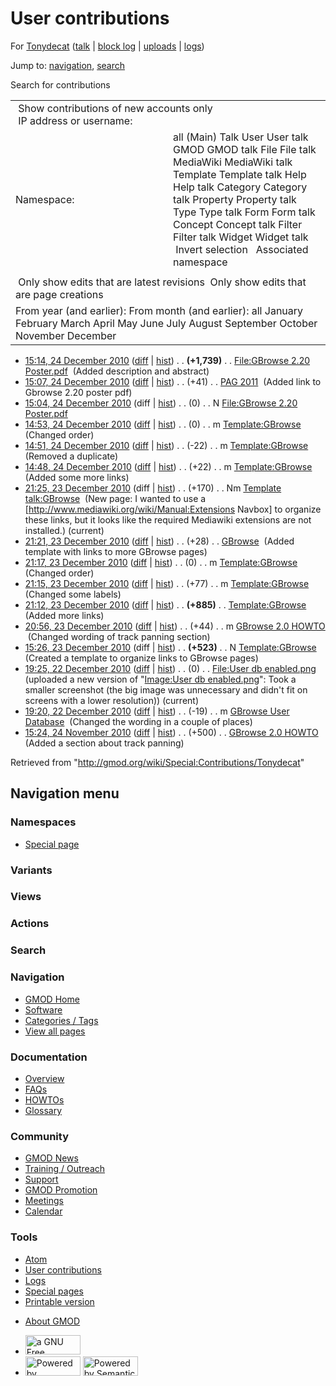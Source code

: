<div id="mw-page-base" class="noprint">

</div>

<div id="mw-head-base" class="noprint">

</div>

<div id="content" class="mw-body" role="main">

<span id="top"></span>

<div id="mw-js-message" style="display:none;">

</div>



# <span dir="auto">User contributions</span>

<div id="bodyContent">

<div id="contentSub">

For <a
href="/mediawiki/index.php?title=User:Tonydecat&amp;action=edit&amp;redlink=1"
class="new" title="User:Tonydecat (page does not exist)">Tonydecat</a>
(<a
href="/mediawiki/index.php?title=User_talk:Tonydecat&amp;action=edit&amp;redlink=1"
class="new" title="User talk:Tonydecat (page does not exist)">talk</a>
\| [block
log](/mediawiki/index.php?title=Special:Log/block&page=User%3ATonydecat "Special:Log/block")
\|
[uploads](/wiki/Special:ListFiles/Tonydecat "Special:ListFiles/Tonydecat")
\| [logs](/wiki/Special:Log/Tonydecat "Special:Log/Tonydecat"))

</div>

<div id="jump-to-nav" class="mw-jump">

Jump to: [navigation](#mw-navigation), [search](#p-search)

</div>

<div id="mw-content-text">

Search for contributions

<table class="mw-contributions-table">
<colgroup>
<col style="width: 50%" />
<col style="width: 50%" />
</colgroup>
<tbody>
<tr class="odd">
<td colspan="2"> Show contributions of new accounts only<br />
 IP address or username:</td>
</tr>
<tr class="even">
<td class="mw-label">Namespace:</td>
<td>all (Main) Talk User User talk GMOD GMOD talk File File talk
MediaWiki MediaWiki talk Template Template talk Help Help talk Category
Category talk Property Property talk Type Type talk Form Form talk
Concept Concept talk Filter Filter talk Widget Widget talk  
 Invert selection 
 Associated namespace </td>
</tr>
<tr class="odd">
<td colspan="2"></td>
</tr>
<tr class="even">
<td colspan="2"> Only show edits that are latest revisions
 Only show edits that are page creations</td>
</tr>
<tr class="odd">
<td colspan="2">From year (and earlier): From month (and earlier): all
January February March April May June July August September October
November December</td>
</tr>
</tbody>
</table>

- <a
  href="/mediawiki/index.php?title=File:GBrowse_2.20_Poster.pdf&amp;oldid=16304"
  class="mw-changeslist-date" title="File:GBrowse 2.20 Poster.pdf">15:14,
  24 December 2010</a>
  ([diff](/mediawiki/index.php?title=File:GBrowse_2.20_Poster.pdf&diff=prev&oldid=16304 "File:GBrowse 2.20 Poster.pdf")
  \|
  [hist](/mediawiki/index.php?title=File:GBrowse_2.20_Poster.pdf&action=history "File:GBrowse 2.20 Poster.pdf"))
  <span class="mw-changeslist-separator">. .</span> **(+1,739)**‎
  <span class="mw-changeslist-separator">. .</span>
  <a href="/wiki/File:GBrowse_2.20_Poster.pdf"
  class="mw-contributions-title"
  title="File:GBrowse 2.20 Poster.pdf">File:GBrowse 2.20 Poster.pdf</a> ‎
  <span class="comment">(Added description and abstract)</span>
- <a href="/mediawiki/index.php?title=PAG_2011&amp;oldid=16303"
  class="mw-changeslist-date" title="PAG 2011">15:07, 24 December 2010</a>
  ([diff](/mediawiki/index.php?title=PAG_2011&diff=prev&oldid=16303 "PAG 2011")
  \|
  [hist](/mediawiki/index.php?title=PAG_2011&action=history "PAG 2011"))
  <span class="mw-changeslist-separator">. .</span>
  <span class="mw-plusminus-pos" dir="ltr"
  title="9,132 bytes after change">(+41)</span>‎
  <span class="mw-changeslist-separator">. .</span>
  <a href="/wiki/PAG_2011" class="mw-contributions-title"
  title="PAG 2011">PAG 2011</a> ‎ <span class="comment">(Added link to
  Gbrowse 2.20 poster pdf)</span>
- <a
  href="/mediawiki/index.php?title=File:GBrowse_2.20_Poster.pdf&amp;oldid=16302"
  class="mw-changeslist-date" title="File:GBrowse 2.20 Poster.pdf">15:04,
  24 December 2010</a> (diff \|
  [hist](/mediawiki/index.php?title=File:GBrowse_2.20_Poster.pdf&action=history "File:GBrowse 2.20 Poster.pdf"))
  <span class="mw-changeslist-separator">. .</span>
  <span class="mw-plusminus-null" dir="ltr"
  title="0 bytes after change">(0)</span>‎
  <span class="mw-changeslist-separator">. .</span> N
  <a href="/wiki/File:GBrowse_2.20_Poster.pdf"
  class="mw-contributions-title"
  title="File:GBrowse 2.20 Poster.pdf">File:GBrowse 2.20 Poster.pdf</a> ‎
- <a href="/mediawiki/index.php?title=Template:GBrowse&amp;oldid=16301"
  class="mw-changeslist-date" title="Template:GBrowse">14:53, 24 December
  2010</a>
  ([diff](/mediawiki/index.php?title=Template:GBrowse&diff=prev&oldid=16301 "Template:GBrowse")
  \|
  [hist](/mediawiki/index.php?title=Template:GBrowse&action=history "Template:GBrowse"))
  <span class="mw-changeslist-separator">. .</span>
  <span class="mw-plusminus-null" dir="ltr"
  title="1,485 bytes after change">(0)</span>‎
  <span class="mw-changeslist-separator">. .</span> m
  <a href="/wiki/Template:GBrowse" class="mw-contributions-title"
  title="Template:GBrowse">Template:GBrowse</a> ‎
  <span class="comment">(Changed order)</span>
- <a href="/mediawiki/index.php?title=Template:GBrowse&amp;oldid=16300"
  class="mw-changeslist-date" title="Template:GBrowse">14:51, 24 December
  2010</a>
  ([diff](/mediawiki/index.php?title=Template:GBrowse&diff=prev&oldid=16300 "Template:GBrowse")
  \|
  [hist](/mediawiki/index.php?title=Template:GBrowse&action=history "Template:GBrowse"))
  <span class="mw-changeslist-separator">. .</span>
  <span class="mw-plusminus-neg" dir="ltr"
  title="1,485 bytes after change">(-22)</span>‎
  <span class="mw-changeslist-separator">. .</span> m
  <a href="/wiki/Template:GBrowse" class="mw-contributions-title"
  title="Template:GBrowse">Template:GBrowse</a> ‎
  <span class="comment">(Removed a duplicate)</span>
- <a href="/mediawiki/index.php?title=Template:GBrowse&amp;oldid=16299"
  class="mw-changeslist-date" title="Template:GBrowse">14:48, 24 December
  2010</a>
  ([diff](/mediawiki/index.php?title=Template:GBrowse&diff=prev&oldid=16299 "Template:GBrowse")
  \|
  [hist](/mediawiki/index.php?title=Template:GBrowse&action=history "Template:GBrowse"))
  <span class="mw-changeslist-separator">. .</span>
  <span class="mw-plusminus-pos" dir="ltr"
  title="1,507 bytes after change">(+22)</span>‎
  <span class="mw-changeslist-separator">. .</span> m
  <a href="/wiki/Template:GBrowse" class="mw-contributions-title"
  title="Template:GBrowse">Template:GBrowse</a> ‎
  <span class="comment">(Added some more links)</span>
- <a
  href="/mediawiki/index.php?title=Template_talk:GBrowse&amp;oldid=16291"
  class="mw-changeslist-date" title="Template talk:GBrowse">21:25, 23
  December 2010</a> (diff \|
  [hist](/mediawiki/index.php?title=Template_talk:GBrowse&action=history "Template talk:GBrowse"))
  <span class="mw-changeslist-separator">. .</span>
  <span class="mw-plusminus-pos" dir="ltr"
  title="170 bytes after change">(+170)</span>‎
  <span class="mw-changeslist-separator">. .</span> Nm
  <a href="/wiki/Template_talk:GBrowse" class="mw-contributions-title"
  title="Template talk:GBrowse">Template talk:GBrowse</a> ‎
  <span class="comment">(New page: I wanted to use a
  \[http://www.mediawiki.org/wiki/Manual:Extensions Navbox\] to organize
  these links, but it looks like the required Mediawiki extensions are
  not installed.)</span> <span class="mw-uctop">(current)</span>
- <a href="/mediawiki/index.php?title=GBrowse&amp;oldid=16286"
  class="mw-changeslist-date" title="GBrowse">21:21, 23 December 2010</a>
  ([diff](/mediawiki/index.php?title=GBrowse&diff=prev&oldid=16286 "GBrowse")
  \|
  [hist](/mediawiki/index.php?title=GBrowse&action=history "GBrowse"))
  <span class="mw-changeslist-separator">. .</span>
  <span class="mw-plusminus-pos" dir="ltr"
  title="7,051 bytes after change">(+28)</span>‎
  <span class="mw-changeslist-separator">. .</span>
  <a href="/wiki/GBrowse" class="mw-contributions-title"
  title="GBrowse">GBrowse</a> ‎ <span class="comment">(Added template
  with links to more GBrowse pages)</span>
- <a href="/mediawiki/index.php?title=Template:GBrowse&amp;oldid=16282"
  class="mw-changeslist-date" title="Template:GBrowse">21:17, 23 December
  2010</a>
  ([diff](/mediawiki/index.php?title=Template:GBrowse&diff=prev&oldid=16282 "Template:GBrowse")
  \|
  [hist](/mediawiki/index.php?title=Template:GBrowse&action=history "Template:GBrowse"))
  <span class="mw-changeslist-separator">. .</span>
  <span class="mw-plusminus-null" dir="ltr"
  title="1,485 bytes after change">(0)</span>‎
  <span class="mw-changeslist-separator">. .</span> m
  <a href="/wiki/Template:GBrowse" class="mw-contributions-title"
  title="Template:GBrowse">Template:GBrowse</a> ‎
  <span class="comment">(Changed order)</span>
- <a href="/mediawiki/index.php?title=Template:GBrowse&amp;oldid=16281"
  class="mw-changeslist-date" title="Template:GBrowse">21:15, 23 December
  2010</a>
  ([diff](/mediawiki/index.php?title=Template:GBrowse&diff=prev&oldid=16281 "Template:GBrowse")
  \|
  [hist](/mediawiki/index.php?title=Template:GBrowse&action=history "Template:GBrowse"))
  <span class="mw-changeslist-separator">. .</span>
  <span class="mw-plusminus-pos" dir="ltr"
  title="1,485 bytes after change">(+77)</span>‎
  <span class="mw-changeslist-separator">. .</span> m
  <a href="/wiki/Template:GBrowse" class="mw-contributions-title"
  title="Template:GBrowse">Template:GBrowse</a> ‎
  <span class="comment">(Changed some labels)</span>
- <a href="/mediawiki/index.php?title=Template:GBrowse&amp;oldid=16280"
  class="mw-changeslist-date" title="Template:GBrowse">21:12, 23 December
  2010</a>
  ([diff](/mediawiki/index.php?title=Template:GBrowse&diff=prev&oldid=16280 "Template:GBrowse")
  \|
  [hist](/mediawiki/index.php?title=Template:GBrowse&action=history "Template:GBrowse"))
  <span class="mw-changeslist-separator">. .</span> **(+885)**‎
  <span class="mw-changeslist-separator">. .</span>
  <a href="/wiki/Template:GBrowse" class="mw-contributions-title"
  title="Template:GBrowse">Template:GBrowse</a> ‎
  <span class="comment">(Added more links)</span>
- <a href="/mediawiki/index.php?title=GBrowse_2.0_HOWTO&amp;oldid=16279"
  class="mw-changeslist-date" title="GBrowse 2.0 HOWTO">20:56, 23 December
  2010</a>
  ([diff](/mediawiki/index.php?title=GBrowse_2.0_HOWTO&diff=prev&oldid=16279 "GBrowse 2.0 HOWTO")
  \|
  [hist](/mediawiki/index.php?title=GBrowse_2.0_HOWTO&action=history "GBrowse 2.0 HOWTO"))
  <span class="mw-changeslist-separator">. .</span>
  <span class="mw-plusminus-pos" dir="ltr"
  title="93,008 bytes after change">(+44)</span>‎
  <span class="mw-changeslist-separator">. .</span> m
  <a href="/wiki/GBrowse_2.0_HOWTO" class="mw-contributions-title"
  title="GBrowse 2.0 HOWTO">GBrowse 2.0 HOWTO</a> ‎
  <span class="comment">(Changed wording of track panning
  section)</span>
- <a href="/mediawiki/index.php?title=Template:GBrowse&amp;oldid=16274"
  class="mw-changeslist-date" title="Template:GBrowse">15:26, 23 December
  2010</a> (diff \|
  [hist](/mediawiki/index.php?title=Template:GBrowse&action=history "Template:GBrowse"))
  <span class="mw-changeslist-separator">. .</span> **(+523)**‎
  <span class="mw-changeslist-separator">. .</span> N
  <a href="/wiki/Template:GBrowse" class="mw-contributions-title"
  title="Template:GBrowse">Template:GBrowse</a> ‎
  <span class="comment">(Created a template to organize links to GBrowse
  pages)</span>
- <a
  href="/mediawiki/index.php?title=File:User_db_enabled.png&amp;oldid=16273"
  class="mw-changeslist-date" title="File:User db enabled.png">19:25, 22
  December 2010</a>
  ([diff](/mediawiki/index.php?title=File:User_db_enabled.png&diff=prev&oldid=16273 "File:User db enabled.png")
  \|
  [hist](/mediawiki/index.php?title=File:User_db_enabled.png&action=history "File:User db enabled.png"))
  <span class="mw-changeslist-separator">. .</span>
  <span class="mw-plusminus-null" dir="ltr"
  title="0 bytes after change">(0)</span>‎
  <span class="mw-changeslist-separator">. .</span>
  <a href="/wiki/File:User_db_enabled.png" class="mw-contributions-title"
  title="File:User db enabled.png">File:User db enabled.png</a> ‎
  <span class="comment">(uploaded a new version of "[Image:User db
  enabled.png](/wiki/File:User_db_enabled.png "File:User db enabled.png")":
  Took a smaller screenshot (the big image was unnecessary and didn't
  fit on screens with a lower resolution))</span>
  <span class="mw-uctop">(current)</span>
- <a
  href="/mediawiki/index.php?title=GBrowse_User_Database&amp;oldid=16272"
  class="mw-changeslist-date" title="GBrowse User Database">19:20, 22
  December 2010</a>
  ([diff](/mediawiki/index.php?title=GBrowse_User_Database&diff=prev&oldid=16272 "GBrowse User Database")
  \|
  [hist](/mediawiki/index.php?title=GBrowse_User_Database&action=history "GBrowse User Database"))
  <span class="mw-changeslist-separator">. .</span>
  <span class="mw-plusminus-neg" dir="ltr"
  title="5,126 bytes after change">(-19)</span>‎
  <span class="mw-changeslist-separator">. .</span> m
  <a href="/wiki/GBrowse_User_Database" class="mw-contributions-title"
  title="GBrowse User Database">GBrowse User Database</a> ‎
  <span class="comment">(Changed the wording in a couple of
  places)</span>
- <a href="/mediawiki/index.php?title=GBrowse_2.0_HOWTO&amp;oldid=15474"
  class="mw-changeslist-date" title="GBrowse 2.0 HOWTO">15:24, 24 November
  2010</a>
  ([diff](/mediawiki/index.php?title=GBrowse_2.0_HOWTO&diff=prev&oldid=15474 "GBrowse 2.0 HOWTO")
  \|
  [hist](/mediawiki/index.php?title=GBrowse_2.0_HOWTO&action=history "GBrowse 2.0 HOWTO"))
  <span class="mw-changeslist-separator">. .</span>
  <span class="mw-plusminus-pos" dir="ltr"
  title="92,968 bytes after change">(+500)</span>‎
  <span class="mw-changeslist-separator">. .</span>
  <a href="/wiki/GBrowse_2.0_HOWTO" class="mw-contributions-title"
  title="GBrowse 2.0 HOWTO">GBrowse 2.0 HOWTO</a> ‎
  <span class="comment">(Added a section about track panning)</span>

</div>

<div class="printfooter">

Retrieved from "<http://gmod.org/wiki/Special:Contributions/Tonydecat>"

</div>

<div id="catlinks" class="catlinks catlinks-allhidden">

</div>

<div class="visualClear">

</div>

</div>

</div>

<div id="mw-navigation">

## Navigation menu

<div id="mw-head">



<div id="left-navigation">

<div id="p-namespaces" class="vectorTabs" role="navigation"
aria-labelledby="p-namespaces-label">

### Namespaces

- <span id="ca-nstab-special">[Special
  page](/wiki/Special:Contributions/Tonydecat "This is a special page, you cannot edit the page itself")</span>

</div>

<div id="p-variants" class="vectorMenu emptyPortlet" role="navigation"
aria-labelledby="p-variants-label">

### 

### Variants[](#)

<div class="menu">

</div>

</div>

</div>

<div id="right-navigation">

<div id="p-views" class="vectorTabs emptyPortlet" role="navigation"
aria-labelledby="p-views-label">

### Views

</div>

<div id="p-cactions" class="vectorMenu emptyPortlet" role="navigation"
aria-labelledby="p-cactions-label">

### Actions[](#)

<div class="menu">

</div>

</div>

<div id="p-search" role="search">

### Search

<div id="simpleSearch">

</div>

</div>

</div>

</div>

<div id="mw-panel">

<div id="p-logo" role="banner">

<a href="/wiki/Main_Page"
style="background-image: url(http://gmod.org/images/GMOD-cogs.png);"
title="Visit the main page"></a>

</div>

<div id="p-Navigation" class="portal" role="navigation"
aria-labelledby="p-Navigation-label">

### Navigation

<div class="body">

- <span id="n-GMOD-Home">[GMOD Home](/wiki/Main_Page)</span>
- <span id="n-Software">[Software](/wiki/GMOD_Components)</span>
- <span id="n-Categories-.2F-Tags">[Categories /
  Tags](/wiki/Categories)</span>
- <span id="n-View-all-pages">[View all
  pages](/wiki/Special:AllPages)</span>

</div>

</div>

<div id="p-Documentation" class="portal" role="navigation"
aria-labelledby="p-Documentation-label">

### Documentation

<div class="body">

- <span id="n-Overview">[Overview](/wiki/Overview)</span>
- <span id="n-FAQs">[FAQs](/wiki/Category:FAQ)</span>
- <span id="n-HOWTOs">[HOWTOs](/wiki/Category:HOWTO)</span>
- <span id="n-Glossary">[Glossary](/wiki/Glossary)</span>

</div>

</div>

<div id="p-Community" class="portal" role="navigation"
aria-labelledby="p-Community-label">

### Community

<div class="body">

- <span id="n-GMOD-News">[GMOD News](/wiki/GMOD_News)</span>
- <span id="n-Training-.2F-Outreach">[Training /
  Outreach](/wiki/Training_and_Outreach)</span>
- <span id="n-Support">[Support](/wiki/Support)</span>
- <span id="n-GMOD-Promotion">[GMOD
  Promotion](/wiki/GMOD_Promotion)</span>
- <span id="n-Meetings">[Meetings](/wiki/Meetings)</span>
- <span id="n-Calendar">[Calendar](/wiki/Calendar)</span>

</div>

</div>

<div id="p-tb" class="portal" role="navigation"
aria-labelledby="p-tb-label">

### Tools

<div class="body">

- <span id="feedlinks"><a
  href="http://gmod.org/mediawiki/index.php?title=Special:Contributions/Tonydecat&amp;feed=atom"
  id="feed-atom" class="feedlink" rel="alternate"
  type="application/atom+xml" title="Atom feed for this page">Atom</a></span>
- <span id="t-contributions">[User
  contributions](/wiki/Special:Contributions/Tonydecat "A list of contributions of this user")</span>
- <span id="t-log">[Logs](/wiki/Special:Log/Tonydecat)</span>
- <span id="t-specialpages"><a href="/wiki/Special:SpecialPages" accesskey="q"
  title="A list of all special pages [q]">Special pages</a></span>
- <span id="t-print"><a
  href="/mediawiki/index.php?title=Special:Contributions/Tonydecat&amp;printable=yes"
  rel="alternate" accesskey="p"
  title="Printable version of this page [p]">Printable version</a></span>

</div>

</div>

</div>

</div>

<div id="footer" role="contentinfo">

- <span id="footer-places-about">[About
  GMOD](/wiki/GMOD:About "GMOD:About")</span>

<!-- -->

- <span id="footer-copyrightico">[<img src="http://www.gnu.org/graphics/gfdl-logo-small.png" width="88"
  height="31" alt="a GNU Free Documentation License" />](http://www.gnu.org/licenses/fdl-1.3.html)</span>
- <span id="footer-poweredbyico">[<img src="/mediawiki/skins/common/images/poweredby_mediawiki_88x31.png"
  width="88" height="31" alt="Powered by MediaWiki" />](//www.mediawiki.org/)
  [<img
  src="/mediawiki/extensions/SemanticMediaWiki/includes/../resources/images/smw_button.png"
  width="88" height="31" alt="Powered by Semantic MediaWiki" />](https://www.semantic-mediawiki.org/wiki/Semantic_MediaWiki)</span>

<div style="clear:both">

</div>

</div>
